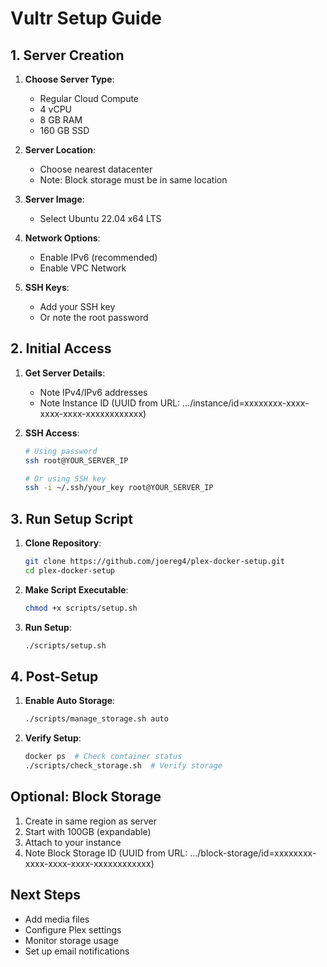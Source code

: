 # Vultr Setup Guide

## 1. Server Creation
1. **Choose Server Type**:
   - Regular Cloud Compute
   - 4 vCPU
   - 8 GB RAM
   - 160 GB SSD

2. **Server Location**:
   - Choose nearest datacenter
   - Note: Block storage must be in same location

3. **Server Image**:
   - Select Ubuntu 22.04 x64 LTS

4. **Network Options**:
   - Enable IPv6 (recommended)
   - Enable VPC Network

5. **SSH Keys**:
   - Add your SSH key
   - Or note the root password

## 2. Initial Access
1. **Get Server Details**:
   - Note IPv4/IPv6 addresses
   - Note Instance ID (UUID from URL: .../instance/id=xxxxxxxx-xxxx-xxxx-xxxx-xxxxxxxxxxxx)

2. **SSH Access**:
   ```bash
   # Using password
   ssh root@YOUR_SERVER_IP

   # Or using SSH key
   ssh -i ~/.ssh/your_key root@YOUR_SERVER_IP
   ```

## 3. Run Setup Script
1. **Clone Repository**:
   ```bash
   git clone https://github.com/joereg4/plex-docker-setup.git
   cd plex-docker-setup
   ```

2. **Make Script Executable**:
   ```bash
   chmod +x scripts/setup.sh
   ```

3. **Run Setup**:
   ```bash
   ./scripts/setup.sh
   ```

## 4. Post-Setup
1. **Enable Auto Storage**:
   ```bash
   ./scripts/manage_storage.sh auto
   ```

2. **Verify Setup**:
   ```bash
   docker ps  # Check container status
   ./scripts/check_storage.sh  # Verify storage
   ```

## Optional: Block Storage
1. Create in same region as server
2. Start with 100GB (expandable)
3. Attach to your instance
4. Note Block Storage ID (UUID from URL: .../block-storage/id=xxxxxxxx-xxxx-xxxx-xxxx-xxxxxxxxxxxx)

## Next Steps
- Add media files
- Configure Plex settings
- Monitor storage usage
- Set up email notifications 